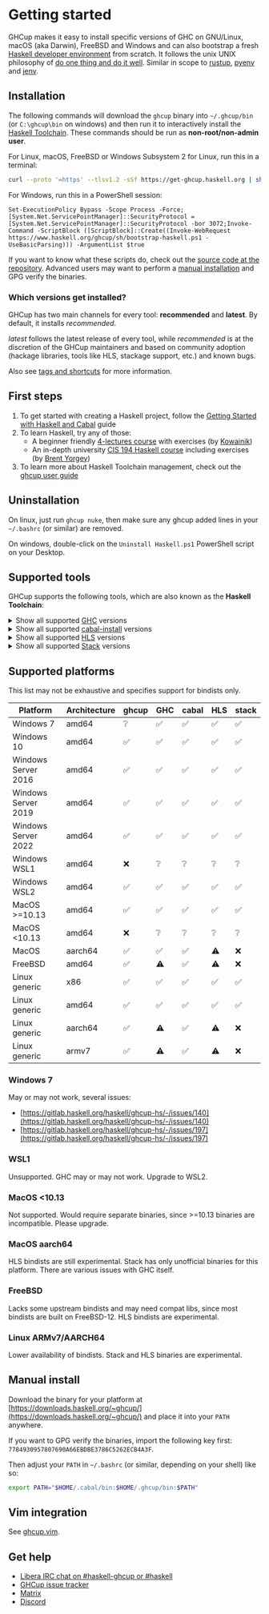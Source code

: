 # Getting started

GHCup makes it easy to install specific versions of GHC on GNU/Linux,
macOS (aka Darwin), FreeBSD and Windows and can also bootstrap a fresh [Haskell developer environment](./install/#supported-tools) from scratch.
It follows the unix UNIX philosophy of [do one thing and do it well](https://en.wikipedia.org/wiki/Unix_philosophy#Do_One_Thing_and_Do_It_Well). Similar in scope to [rustup](https://github.com/rust-lang-nursery/rustup.rs), [pyenv](https://github.com/pyenv/pyenv) and [jenv](http://www.jenv.be).

## Installation

The following commands will download the `ghcup` binary into `~/.ghcup/bin` (or `C:\ghcup\bin` on windows) and then
run it to interactively install the [Haskell Toolchain](#supported-tools). These commands should be run as **non-root/non-admin
user**.

For Linux, macOS, FreeBSD or Windows Subsystem 2 for Linux, run this in a terminal:

```sh
curl --proto '=https' --tlsv1.2 -sSf https://get-ghcup.haskell.org | sh
```

For Windows, run this in a PowerShell session:

```psh
Set-ExecutionPolicy Bypass -Scope Process -Force;[System.Net.ServicePointManager]::SecurityProtocol = [System.Net.ServicePointManager]::SecurityProtocol -bor 3072;Invoke-Command -ScriptBlock ([ScriptBlock]::Create((Invoke-WebRequest https://www.haskell.org/ghcup/sh/bootstrap-haskell.ps1 -UseBasicParsing))) -ArgumentList $true
```

If you want to know what these scripts do, check out the [source code at the repository](https://gitlab.haskell.org/haskell/ghcup-hs/-/tree/master/scripts/bootstrap). Advanced users may want to perform a [manual installation](#manual-install) and GPG verify the binaries.

### Which versions get installed?

GHCup has two main channels for every tool: **recommended** and **latest**. By default, it installs *recommended*.

*latest* follows the latest release of every tool, while *recommended* is at the discretion of the GHCup maintainers and based on community adoption (hackage libraries, tools like HLS, stackage support, etc.) and known bugs.

Also see [tags and shortcuts](../guide/#tags-and-shortcuts) for more information.

## First steps

1. To get started with creating a Haskell project, follow the [Getting Started with Haskell and Cabal](https://cabal.readthedocs.io/en/stable/getting-started.html) guide
2. To learn Haskell, try any of those:
    - A beginner friendly [4-lectures course](https://github.com/haskell-beginners-2022/course-plan) with exercises (by [Kowainik](https://kowainik.github.io/))
    - An in-depth university [CIS 194 Haskell course](https://www.cis.upenn.edu/~cis194/spring13/) including exercises (by [Brent Yorgey](https://byorgey.wordpress.com/))
3. To learn more about Haskell Toolchain management, check out the [ghcup user guide](./guide.md)

## Uninstallation

On linux, just run `ghcup nuke`, then make sure any ghcup added lines in your `~/.bashrc` (or similar) are removed.

On windows, double-click on the `Uninstall Haskell.ps1` PowerShell script on your Desktop.

## Supported tools

GHCup supports the following tools, which are also known as the **Haskell Toolchain**:

<details>
  <summary>Show all supported <a href='https://www.haskell.org/ghc/'>GHC</a> versions</summary>
  
<table>
<thead><tr><th>GHC Version</th><th>Tags</th></tr></thead>
<tbody>
<tr><td>7.10.3</td><td>base-4.8.2.0</td></tr>
<tr><td>8.0.2</td><td>base-4.9.1.0</td></tr>
<tr><td>8.2.2</td><td>base-4.10.1.0</td></tr>
<tr><td>8.4.1</td><td>base-4.11.0.0</td></tr>
<tr><td>8.4.2</td><td>base-4.11.1.0</td></tr>
<tr><td>8.4.3</td><td>base-4.11.1.0</td></tr>
<tr><td>8.4.4</td><td>base-4.11.1.0</td></tr>
<tr><td>8.6.1</td><td>base-4.12.0.0</td></tr>
<tr><td>8.6.2</td><td>base-4.12.0.0</td></tr>
<tr><td>8.6.3</td><td>base-4.12.0.0</td></tr>
<tr><td>8.6.4</td><td>base-4.12.0.0</td></tr>
<tr><td>8.6.5</td><td>base-4.12.0.0</td></tr>
<tr><td>8.8.1</td><td>base-4.13.0.0</td></tr>
<tr><td>8.8.2</td><td>base-4.13.0.0</td></tr>
<tr><td>8.8.3</td><td>base-4.13.0.0</td></tr>
<tr><td>8.8.4</td><td>base-4.13.0.0</td></tr>
<tr><td>8.10.1</td><td>base-4.14.0.0</td></tr>
<tr><td>8.10.2</td><td>base-4.14.1.0</td></tr>
<tr><td>8.10.3</td><td>base-4.14.1.0</td></tr>
<tr><td>8.10.4</td><td>base-4.14.1.0</td></tr>
<tr><td>8.10.5</td><td>base-4.14.2.0</td></tr>
<tr><td>8.10.6</td><td>base-4.14.3.0</td></tr>
<tr><td>8.10.7</td><td><span style="color:green">recommended</span>, base-4.14.3.0</td></tr>
<tr><td>9.0.1</td><td>base-4.15.0.0</td></tr>
<tr><td>9.0.2</td><td>base-4.15.1.0</td></tr>
<tr><td>9.2.1</td><td>base-4.16.0.0</td></tr>
<tr><td>9.2.2</td><td><span style="color:blue">latest</span>, base-4.16.1.0</td></tr>
</tbody>
</table>

</details>

<details>
  <summary>Show all supported <a href='https://cabal.readthedocs.io/en/stable/'>cabal-install</a> versions</summary>
  <table>
<thead><tr><th>Cabal Version</th><th>Tags</th></tr></thead>
<tbody>
<tr><td>2.4.1.0</td><td></td></tr>
<tr><td>3.0.0.0</td><td></td></tr>
<tr><td>3.2.0.0</td><td></td></tr>
<tr><td>3.4.0.0</td><td></td></tr>
<tr><td>3.4.1.0</td><td></td></tr>
<tr><td>3.6.0.0</td><td></td></tr>
<tr><td>3.6.2.0</td><td><span style="color:blue">latest</span>, <span style="color:green">recommended</span></td></tr>
</tbody>
</table>

</details>

<details>
  <summary>Show all supported <a href='https://haskell-language-server.readthedocs.io/en/stable/'>HLS</a> versions</summary>
<table>
<thead><tr><th>HLS Version</th><th>Tags</th></tr></thead>
<tbody>
<tr><td>1.1.0</td><td></td></tr>
<tr><td>1.2.0</td><td></td></tr>
<tr><td>1.3.0</td><td></td></tr>
<tr><td>1.4.0</td><td></td></tr>
<tr><td>1.5.0</td><td></td></tr>
<tr><td>1.5.1</td><td></td></tr>
<tr><td>1.6.0.0</td><td></td></tr>
<tr><td>1.6.1.0</td><td><span style="color:blue">latest</span>, <span style="color:green">recommended</span></td></tr>
</tbody>
</table>
</details>

<details>
  <summary>Show all supported <a href='https://docs.haskellstack.org/en/stable/README/'>Stack</a> versions</summary>
<table>
<thead><tr><th>Stack Version</th><th>Tags</th></tr></thead>
<tbody>
<tr><td>2.5.1</td><td></td></tr>
<tr><td>2.7.1</td><td></td></tr>
<tr><td>2.7.3</td><td></td></tr>
<tr><td>2.7.5</td><td><span style="color:blue">latest</span>, <span style="color:green">recommended</span></td></tr>
</tbody>
</table>
</details>

## Supported platforms

This list may not be exhaustive and specifies support for bindists only.

| Platform | Architecture | ghcup | GHC | cabal | HLS | stack | 
| ------ | ------ | ------ | ------ | ------ | ------ | ------ |
| Windows 7 | amd64 | ❔ | ✅ | ✅ | ✅ | ✅ |
| Windows 10 | amd64 | ✅ | ✅ | ✅ | ✅ | ✅ |
| Windows Server 2016 | amd64 | ✅ | ✅ | ✅ | ✅ | ✅ |
| Windows Server 2019 | amd64 | ✅ | ✅ | ✅ | ✅ | ✅ |
| Windows Server 2022 | amd64 | ✅ | ✅ | ✅ | ✅ | ✅ |
| Windows WSL1 | amd64 | ❌ | ❔ | ❔ | ❔ | ❔ |
| Windows WSL2 | amd64 | ✅ | ✅ | ✅ | ✅ | ✅ |
| MacOS >=10.13 | amd64 | ✅ | ✅ | ✅ | ✅ | ✅ |
| MacOS <10.13 | amd64 | ❌ | ❔ | ❔ | ❔ | ❔ |
| MacOS | aarch64 | ✅ | ✅ | ✅ | ⚠️ | ❌ |
| FreeBSD | amd64 | ✅ | ⚠️ | ✅ | ⚠️ | ❌ |
| Linux generic | x86 | ✅ | ✅ | ✅ | ✅ | ✅ |
| Linux generic | amd64 | ✅ | ✅ | ✅ | ✅ | ✅ |
| Linux generic | aarch64 | ✅ | ⚠️ | ✅ | ⚠️ | ❌ |
| Linux generic | armv7 | ✅ | ⚠️ | ✅ | ⚠️ | ❌ |

### Windows 7

May or may not work, several issues:

* [https://gitlab.haskell.org/haskell/ghcup-hs/-/issues/140](https://gitlab.haskell.org/haskell/ghcup-hs/-/issues/140)
* [https://gitlab.haskell.org/haskell/ghcup-hs/-/issues/197](https://gitlab.haskell.org/haskell/ghcup-hs/-/issues/197)

### WSL1

Unsupported. GHC may or may not work. Upgrade to WSL2.

### MacOS <10.13

Not supported. Would require separate binaries, since >=10.13 binaries are incompatible.
Please upgrade.

### MacOS aarch64

HLS bindists are still experimental. Stack has only unofficial binaries for this platform.
There are various issues with GHC itself.

### FreeBSD

Lacks some upstream bindists and may need compat libs, since most bindists are built on FreeBSD-12.
HLS bindists are experimental.

### Linux ARMv7/AARCH64

Lower availability of bindists. Stack and HLS binaries are experimental.

## Manual install

Download the binary for your platform at [https://downloads.haskell.org/~ghcup/](https://downloads.haskell.org/~ghcup/)
and place it into your `PATH` anywhere.

If you want to GPG verify the binaries, import the following key first: `7784930957807690A66EBDBE3786C5262ECB4A3F`.

Then adjust your `PATH` in `~/.bashrc` (or similar, depending on your shell) like so:

```sh
export PATH="$HOME/.cabal/bin:$HOME/.ghcup/bin:$PATH"
```

## Vim integration

See [ghcup.vim](https://github.com/hasufell/ghcup.vim).

## Get help

* [Libera IRC chat on #haskell-ghcup or #haskell](https://kiwiirc.com/nextclient/irc.libera.chat/?nick=Guest%7C?#haskell,#haskell-ghcup)
* [GHCup issue tracker](https://gitlab.haskell.org/haskell/ghcup-hs/issues)
* [Matrix](https://app.element.io/#/room/#haskell-tooling:matrix.org)
* [Discord](https://discord.gg/pKYf3zDQU7)

